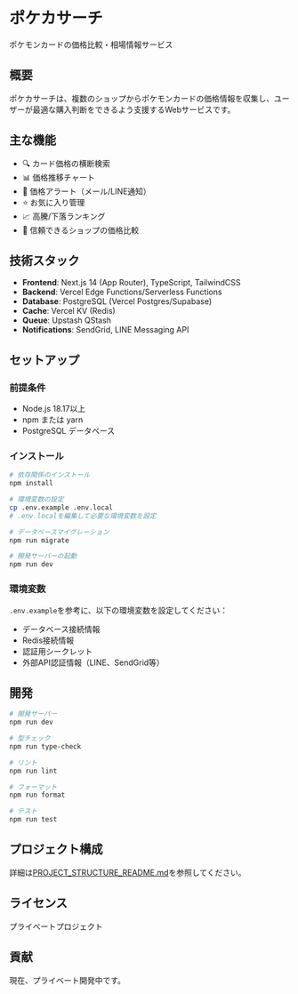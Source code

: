 # ポケカサーチ

ポケモンカードの価格比較・相場情報サービス

## 概要

ポケカサーチは、複数のショップからポケモンカードの価格情報を収集し、ユーザーが最適な購入判断をできるよう支援するWebサービスです。

## 主な機能

- 🔍 カード価格の横断検索
- 📊 価格推移チャート
- 🔔 価格アラート（メール/LINE通知）
- ⭐ お気に入り管理
- 📈 高騰/下落ランキング
- 🏪 信頼できるショップの価格比較

## 技術スタック

- **Frontend**: Next.js 14 (App Router), TypeScript, TailwindCSS
- **Backend**: Vercel Edge Functions/Serverless Functions
- **Database**: PostgreSQL (Vercel Postgres/Supabase)
- **Cache**: Vercel KV (Redis)
- **Queue**: Upstash QStash
- **Notifications**: SendGrid, LINE Messaging API

## セットアップ

### 前提条件

- Node.js 18.17以上
- npm または yarn
- PostgreSQL データベース

### インストール

```bash
# 依存関係のインストール
npm install

# 環境変数の設定
cp .env.example .env.local
# .env.localを編集して必要な環境変数を設定

# データベースマイグレーション
npm run migrate

# 開発サーバーの起動
npm run dev
```

### 環境変数

`.env.example`を参考に、以下の環境変数を設定してください：

- データベース接続情報
- Redis接続情報
- 認証用シークレット
- 外部API認証情報（LINE、SendGrid等）

## 開発

```bash
# 開発サーバー
npm run dev

# 型チェック
npm run type-check

# リント
npm run lint

# フォーマット
npm run format

# テスト
npm run test
```

## プロジェクト構成

詳細は[PROJECT_STRUCTURE_README.md](./PROJECT_STRUCTURE_README.md)を参照してください。

## ライセンス

プライベートプロジェクト

## 貢献

現在、プライベート開発中です。